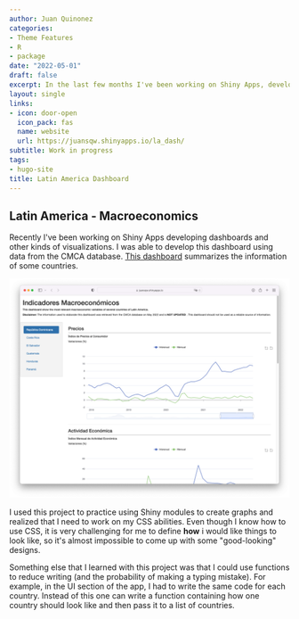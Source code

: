 ```yaml
---
author: Juan Quinonez
categories:
- Theme Features
- R
- package
date: "2022-05-01"
draft: false
excerpt: In the last few months I've been working on Shiny Apps, developing dashboards to summarize information. This dashboard shows basic macroeconomic variables of some of countries in Latin America.
layout: single
links:
- icon: door-open
  icon_pack: fas
  name: website
  url: https://juansqw.shinyapps.io/la_dash/
subtitle: Work in progress
tags:
- hugo-site
title: Latin America Dashboard
---
```


## Latin America - Macroeconomics
Recently I've been working on Shiny Apps developing dashboards and other kinds of visualizations. I was able to develop this dashboard using data from the CMCA database. [This dashboard](https://juansqw.shinyapps.io/la_dash/) summarizes the information of some countries.

![Latin America Dashboard](la_smpl.png)

I used this project to practice using Shiny modules to create graphs and realized that I need to work on my CSS abilities. Even though I know how to use CSS, it is very challenging for me to define **how** i would like things to look like, so it's almost impossible to come up with some "good-looking" designs.

Something else that I learned with this project was that I could use functions to reduce writing (and the probability of making a typing mistake). For example, in the UI section of the app, I had to write the same code for each country. Instead of this one can write a function containing how one country should look like and then pass it to a list of countries.

